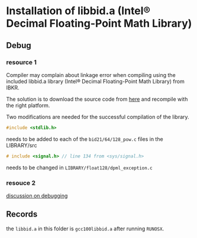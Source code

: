 # Installation of libbid.a (Intel® Decimal Floating-Point Math Library)

## Debug
### resource 1
Compiler may complain about linkage error when compiling using the included libbid.a library (Intel® Decimal Floating-Point Math Library) from IBKR.

The solution is to download the source code from [here](https://www.netlib.org/misc/intel/) and recompile with the right platform.

Two modifications are needed for the successful compilation of the library.

```c
#include <stdlib.h>
```
needs to be added to each of the `bid21/64/128_pow.c` files in the LIBRARY/src

```c
# include <signal.h> // line 134 from <sys/signal.h> 
```
needs to be changed in `LIBRARY/float128/dpml_exception.c`

### resouce 2
[discussion on debugging](https://groups.io/g/twsapi/topic/96140048?p=%2C%2C%2C20%2C0%2C0%2C0%3A%3Arecentpostdate%2Fsticky%2C%2C%2C20%2C2%2C180%2C96140048)

## Records
the `libbid.a` in this folder is `gcc100libbid.a` after running `RUNOSX`.